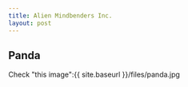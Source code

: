 ```yaml
---
title: Alien Mindbenders Inc.
layout: post
---
```


Panda
-----

Check "this image":{{ site.baseurl }}/files/panda.jpg

